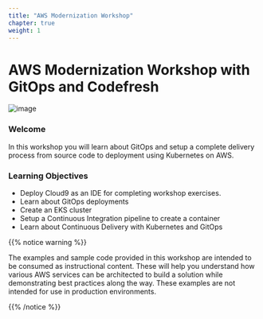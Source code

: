 ```yaml
---
title: "AWS Modernization Workshop"
chapter: true
weight: 1
---
```


# AWS Modernization Workshop with GitOps and Codefresh

![image](https://codefresh.io/wp-content/themes/codefresh-2019/dist/images/logo.svg)

### Welcome

In this workshop you will learn about GitOps and setup a complete delivery process
from source code to deployment using Kubernetes on AWS. 

### Learning Objectives
- Deploy Cloud9 as an IDE for completing workshop exercises.
- Learn about GitOps deployments
- Create an EKS cluster
- Setup a Continuous Integration pipeline to create a container
- Learn about Continuous Delivery with Kubernetes and GitOps

{{% notice warning %}}
<p style='text-align: left;'>
The examples and sample code provided in this workshop are intended to be consumed as instructional content. These will help you understand how various AWS services can be architected to build a solution while demonstrating best practices along the way. These examples are not intended for use in production environments.
</p>
{{% /notice %}}
